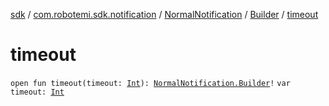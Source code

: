 [sdk](../../../index.md) / [com.robotemi.sdk.notification](../../index.md) / [NormalNotification](../index.md) / [Builder](index.md) / [timeout](./timeout.md)

# timeout

`open fun timeout(timeout: `[`Int`](https://kotlinlang.org/api/latest/jvm/stdlib/kotlin/-int/index.html)`): `[`NormalNotification.Builder`](index.md)`!`
`var timeout: `[`Int`](https://kotlinlang.org/api/latest/jvm/stdlib/kotlin/-int/index.html)
